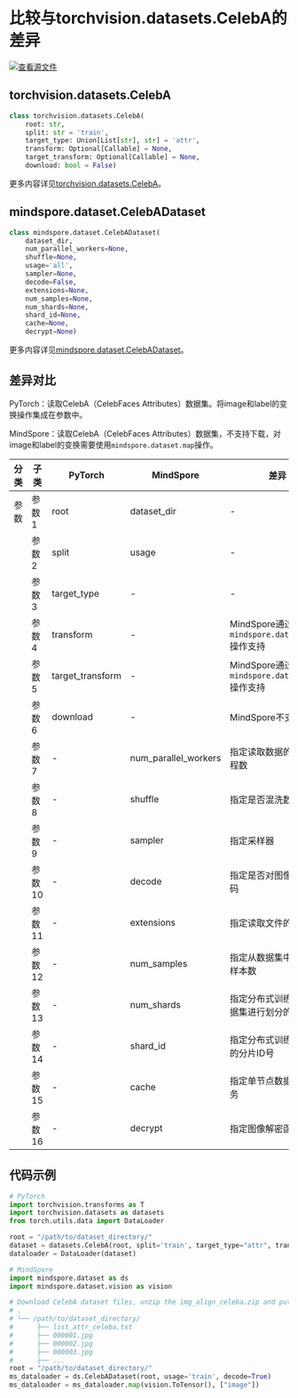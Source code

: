 # 比较与torchvision.datasets.CelebA的差异

[![查看源文件](https://mindspore-website.obs.cn-north-4.myhuaweicloud.com/website-images/r2.1/resource/_static/logo_source.svg)](https://gitee.com/mindspore/docs/blob/r2.1/docs/mindspore/source_zh_cn/note/api_mapping/pytorch_diff/CelebA.md)

## torchvision.datasets.CelebA

```python
class torchvision.datasets.CelebA(
    root: str,
    split: str = 'train',
    target_type: Union[List[str], str] = 'attr',
    transform: Optional[Callable] = None,
    target_transform: Optional[Callable] = None,
    download: bool = False)
```

更多内容详见[torchvision.datasets.CelebA](https://pytorch.org/vision/0.9/datasets.html#torchvision.datasets.CelebA)。

## mindspore.dataset.CelebADataset

```python
class mindspore.dataset.CelebADataset(
    dataset_dir,
    num_parallel_workers=None,
    shuffle=None,
    usage='all',
    sampler=None,
    decode=False,
    extensions=None,
    num_samples=None,
    num_shards=None,
    shard_id=None,
    cache=None,
    decrypt=None)
```

更多内容详见[mindspore.dataset.CelebADataset](https://mindspore.cn/docs/zh-CN/r2.1/api_python/dataset/mindspore.dataset.CelebADataset.html#mindspore.dataset.CelebADataset)。

## 差异对比

PyTorch：读取CelebA（CelebFaces Attributes）数据集。将image和label的变换操作集成在参数中。

MindSpore：读取CelebA（CelebFaces Attributes）数据集，不支持下载，对image和label的变换需要使用`mindspore.dataset.map`操作。

| 分类 | 子类 |PyTorch | MindSpore | 差异 |
| --- | ---   | ---   | ---        |---  |
|参数 | 参数1 | root    | dataset_dir    | - |
|     | 参数2 | split      | usage    |- |
|     | 参数3 | target_type      | -    | - |
|     | 参数4 | transform    | -   | MindSpore通过 `mindspore.dataset.map` 操作支持 |
|     | 参数5 | target_transform    | -   | MindSpore通过 `mindspore.dataset.map` 操作支持 |
|     | 参数6 | download    | -   | MindSpore不支持 |
|     | 参数7 | -    | num_parallel_workers | 指定读取数据的工作线程数 |
|     | 参数8 | -    | shuffle  | 指定是否混洗数据集 |
|     | 参数9 | -    | sampler  | 指定采样器 |
|     | 参数10 | -    | decode | 指定是否对图像进行解码 |
|     | 参数11 | -    | extensions | 指定读取文件的扩展名 |
|     | 参数12 | -    | num_samples | 指定从数据集中读取的样本数 |
|     | 参数13 | -    | num_shards | 指定分布式训练时将数据集进行划分的分片数 |
|     | 参数14 | -    | shard_id | 指定分布式训练时使用的分片ID号 |
|     | 参数15 | -    | cache | 指定单节点数据缓存服务 |
|     | 参数16 | -    | decrypt | 指定图像解密函数 |

## 代码示例

```python
# PyTorch
import torchvision.transforms as T
import torchvision.datasets as datasets
from torch.utils.data import DataLoader

root = "/path/to/dataset_directory/"
dataset = datasets.CelebA(root, split='train', target_type="attr", transform=T.ToTensor(), download=True)
dataloader = DataLoader(dataset)

# MindSpore
import mindspore.dataset as ds
import mindspore.dataset.vision as vision

# Download CelebA dataset files, unzip the img_align_celeba.zip and put list_attr_celeba.txt together like
# .
# └── /path/to/dataset_directory/
#      ├── list_attr_celeba.txt
#      ├── 000001.jpg
#      ├── 000002.jpg
#      ├── 000003.jpg
#      ├── ...
root = "/path/to/dataset_directory/"
ms_dataloader = ds.CelebADataset(root, usage='train', decode=True)
ms_dataloader = ms_dataloader.map(vision.ToTensor(), ["image"])
```

